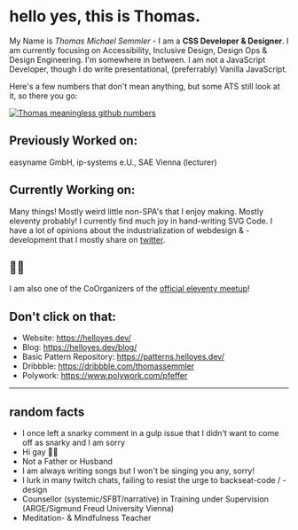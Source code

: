 # hello yes, this is Thomas.

My Name is _Thomas Michael Semmler_ - I am a **CSS Developer & Designer**. I am currently focusing on Accessibility, Inclusive Design, Design Ops & Design Engineering. I'm somewhere in between. I am not a JavaScript Developer, though I do write presentational, (preferrably) Vanilla JavaScript.

Here's a few numbers that don't mean anything, but some ATS still look at it, so there you go:

[![Thomas meaningless github numbers](https://github-readme-stats.vercel.app/api?username=nachtfunke)](https://github.com/anuraghazra/github-readme-stats)

## Previously Worked on:

easyname GmbH, ip-systems e.U., SAE Vienna (lecturer)

## Currently Working on:

Many things! Mostly weird little non-SPA's that I enjoy making. Mostly eleventy probably! I currently find much joy in hand-writing SVG Code. I have a lot of opinions about the industrialization of webdesign & -development that I mostly share on [twitter](https://twitter.com/nachtfunke).

## 🐀🎈

I am also one of the CoOrganizers of the [official eleventy meetup](https://11tymeetup.dev/)!

## Don't click on that:

+ Website: https://helloyes.dev/
+ Blog: https://helloyes.dev/blog/
+ Basic Pattern Repository: https://patterns.helloyes.dev/
+ Dribbble: https://dribbble.com/thomassemmler
+ Polywork: https://www.polywork.com/pfeffer

***

## random facts

+ I once left a snarky comment in a gulp issue that I didn't want to come off as snarky and I am sorry
+ Hi gay 🏳️‍🌈
+ Not a Father or Husband
+ I am always writing songs but I won't be singing you any, sorry!
+ I lurk in many twitch chats, failing to resist the urge to backseat-code / -design
+ Counsellor (systemic/SFBT/narrative) in Training under Supervision (ARGE/Sigmund Freud University Vienna)
+ Meditation- & Mindfulness Teacher
